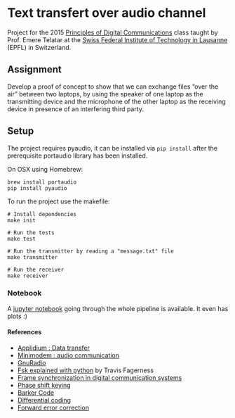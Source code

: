 # Text transfert over audio channel
Project for the 2015 [Principles of Digital Communications](http://ipg.epfl.ch/page-136504-en.html) class taught by Prof. Emere Telatar at the [Swiss Federal Institute of Technology in Lausanne](https://epfl.ch/) (EPFL) in Switzerland.

## Assignment
Develop a proof of concept to show that we can exchange files “over the air” between two laptops, by using the speaker of one laptop as the transmitting device and the microphone of the other laptop as the receiving device in presence of an interfering third party.

## Setup
The project requires pyaudio, it can be installed via ```pip install``` after the prerequisite portaudio library has been installed. 

On OSX using Homebrew:

	brew install portaudio 
	pip install pyaudio

To run the project use the makefile:

	# Install dependencies
	make init
	
	# Run the tests
	make test
	
	# Run the transmitter by reading a "message.txt" file
	make transmitter
	
	# Run the receiver
	make receiver

### Notebook
A [jupyter notebook](http://jupyter.org/) going through the whole pipeline is available. It even has plots :)


#### References
- [Applidium : Data transfer](http://applidium.com/en/news/data_transfer_through_sound/)
- [Minimodem : audio communication](http://www.whence.com/minimodem/)
- [GnuRadio](http://gnuradio.org/redmine/projects/gnuradio/wiki)
- [Fsk explained with python](http://www.allaboutcircuits.com/technical-articles/fsk-explained-with-python/) by Travis Fagerness
- [Frame synchronization in digital communication systems](https://jyyuan.wordpress.com/2014/02/01/frame-synchronization-in-digital-communication-systems/)
- [Phase shift keying](http://en.wikipedia.org/wiki/Phase-shift_keying#Example:_Differentially_encoded_BPSK)
- [Barker Code](http://en.wikipedia.org/wiki/Barker_code)
- [Differential coding](https://en.wikipedia.org/wiki/Differential_coding)
- [Forward error correction](https://en.wikipedia.org/wiki/Forward_error_correction)


